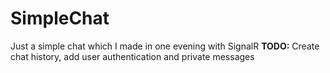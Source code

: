 # SimpleChat
 Just a simple chat which I made in one evening with SignalR
 **TODO:** Create chat history, add user authentication and private messages
